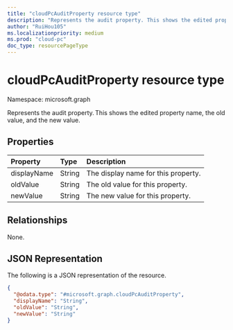 ```yaml
---
title: "cloudPcAuditProperty resource type"
description: "Represents the audit property. This shows the edited property name, the old value, and the new value."
author: "RuiHou105"
ms.localizationpriority: medium
ms.prod: "cloud-pc"
doc_type: resourcePageType
---
```


# cloudPcAuditProperty resource type

Namespace: microsoft.graph

Represents the audit property. This shows the edited property name, the old value, and the new value.

## Properties
|Property|Type|Description|
|:---|:---|:---|
|displayName|String|The display name for this property.|
|oldValue|String|The old value for this property.|
|newValue|String|The new value for this property.|

## Relationships

None.

## JSON Representation

The following is a JSON representation of the resource.
<!-- {
  "blockType": "resource",
  "@odata.type": "microsoft.graph.cloudPcAuditProperty"
}
-->

``` json
{
  "@odata.type": "#microsoft.graph.cloudPcAuditProperty",
  "displayName": "String",
  "oldValue": "String",
  "newValue": "String"
}
```
